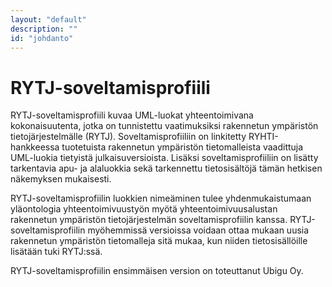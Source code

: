 ```yaml
---
layout: "default"
description: ""
id: "johdanto"
---
```

# RYTJ-soveltamisprofiili

RYTJ-soveltamisprofiili kuvaa UML-luokat yhteentoimivana kokonaisuutenta, jotka on tunnistettu vaatimuksiksi rakennetun ympäristön tietojärjestelmälle (RYTJ). Soveltamisprofiiliin on linkitetty RYHTI-hankkeessa tuotetuista rakennetun ympäristön tietomalleista vaadittuja UML-luokia tietyistä julkaisuversioista. Lisäksi soveltamisprofiiliin on lisätty tarkentavia apu- ja alaluokkia sekä tarkennettu tietosisältöjä tämän hetkisen näkemyksen mukaisesti. 

RYTJ-soveltamisprofiilin luokkien nimeäminen tulee yhdenmukaistumaan yläontologia yhteentoimivuustyön myötä yhteentoimivuusalustan rakennetun ympäristön tietojärjestelmän soveltamisprofiilin kanssa. RYTJ-soveltamisprofiilin myöhemmissä versioissa voidaan ottaa mukaan uusia rakennetun ympäristön tietomalleja sitä
mukaa, kun niiden tietosisällöille lisätään tuki RYTJ:ssä.

RYTJ-soveltamisprofiilin ensimmäisen version on toteuttanut Ubigu Oy.